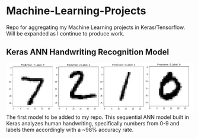 # Machine-Learning-Projects
Repo for aggregating my Machine Learning projects in Keras/Tensorflow. Will be expanded as I continue to produce work.

## Keras ANN Handwriting Recognition Model
![alt text](imgs/handwriting.png)
The first model to be added to my repo. This sequential ANN model built in Keras analyzes human handwriting, specifically
numbers from 0-9 and labels them accordingly with a ~98% accuracy rate.
